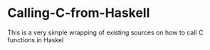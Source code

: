 # Calling-C-from-Haskell
This is a very simple wrapping of existing sources on how to call C functions in Haskel
